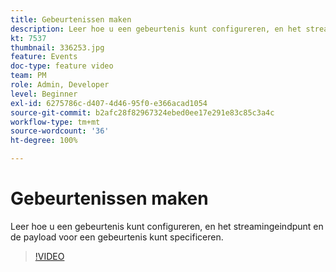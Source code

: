 ```yaml
---
title: Gebeurtenissen maken
description: Leer hoe u een gebeurtenis kunt configureren, en het streamingeindpunt en de payload voor een gebeurtenis kunt specificeren.
kt: 7537
thumbnail: 336253.jpg
feature: Events
doc-type: feature video
team: PM
role: Admin, Developer
level: Beginner
exl-id: 6275786c-d407-4d46-95f0-e366acad1054
source-git-commit: b2afc28f82967324ebed0ee17e291e83c85c3a4c
workflow-type: tm+mt
source-wordcount: '36'
ht-degree: 100%

---
```


# Gebeurtenissen maken

Leer hoe u een gebeurtenis kunt configureren, en het streamingeindpunt en de payload voor een gebeurtenis kunt specificeren.

>[!VIDEO](https://video.tv.adobe.com/v/336253?quality=12&learn=on)
